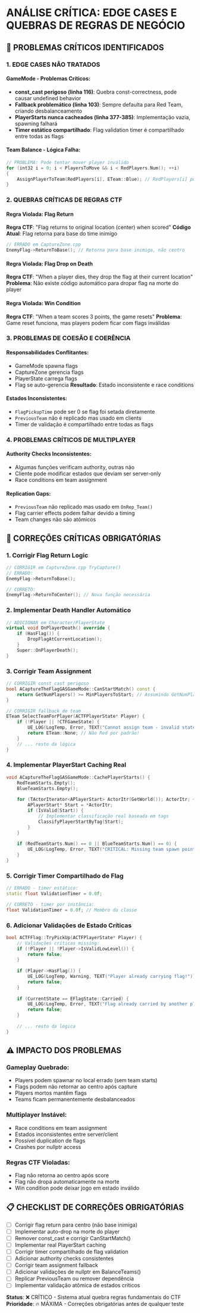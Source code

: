 # ANÁLISE CRÍTICA: EDGE CASES E QUEBRAS DE REGRAS DE NEGÓCIO

## 🚨 PROBLEMAS CRÍTICOS IDENTIFICADOS

### 1. EDGE CASES NÃO TRATADOS

#### GameMode - Problemas Críticos:
- **const_cast perigoso (linha 116)**: Quebra const-correctness, pode causar undefined behavior
- **Fallback problemático (linha 103)**: Sempre defaulta para Red Team, criando desbalanceamento
- **PlayerStarts nunca cacheados (linha 377-385)**: Implementação vazia, spawning falhará
- **Timer estático compartilhado**: Flag validation timer é compartilhado entre todas as flags

#### Team Balance - Lógica Falha:
```cpp
// PROBLEMA: Pode tentar mover player inválido
for (int32 i = 0; i < PlayersToMove && i < RedPlayers.Num(); ++i)
{
    AssignPlayerToTeam(RedPlayers[i], ETeam::Blue); // RedPlayers[i] pode ser nullptr
}
```

### 2. QUEBRAS CRÍTICAS DE REGRAS CTF

#### Regra Violada: Flag Return
**Regra CTF**: "Flag returns to original location (center) when scored"
**Código Atual**: Flag retorna para base do time inimigo
```cpp
// ERRADO em CaptureZone.cpp
EnemyFlag->ReturnToBase(); // Retorna para base inimiga, não centro
```

#### Regra Violada: Flag Drop on Death
**Regra CTF**: "When a player dies, they drop the flag at their current location"
**Problema**: Não existe código automático para dropar flag na morte do player

#### Regra Violada: Win Condition
**Regra CTF**: "When a team scores 3 points, the game resets"
**Problema**: Game reset funciona, mas players podem ficar com flags inválidas

### 3. PROBLEMAS DE COESÃO E COERÊNCIA

#### Responsabilidades Conflitantes:
- GameMode spawna flags
- CaptureZone gerencia flags  
- PlayerState carrega flags
- Flag se auto-gerencia
**Resultado**: Estado inconsistente e race conditions

#### Estados Inconsistentes:
- `FlagPickupTime` pode ser 0 se flag foi setada diretamente
- `PreviousTeam` não é replicado mas usado em clients
- Timer de validação é compartilhado entre todas as flags

### 4. PROBLEMAS CRÍTICOS DE MULTIPLAYER

#### Authority Checks Inconsistentes:
- Algumas funções verificam authority, outras não
- Cliente pode modificar estados que deviam ser server-only
- Race conditions em team assignment

#### Replication Gaps:
- `PreviousTeam` não replicado mas usado em `OnRep_Team()`
- Flag carrier effects podem falhar devido a timing
- Team changes não são atômicos

## 🔧 CORREÇÕES CRÍTICAS OBRIGATÓRIAS

### 1. Corrigir Flag Return Logic
```cpp
// CORRIGIR em CaptureZone.cpp TryCapture()
// ERRADO:
EnemyFlag->ReturnToBase();

// CORRETO:
EnemyFlag->ReturnToCenter(); // Nova função necessária
```

### 2. Implementar Death Handler Automático
```cpp
// ADICIONAR em Character/PlayerState
virtual void OnPlayerDeath() override {
    if (HasFlag()) {
        DropFlagAtCurrentLocation();
    }
    Super::OnPlayerDeath();
}
```

### 3. Corrigir Team Assignment
```cpp
// CORRIGIR const_cast perigoso
bool ACaptureTheFlagGASGameMode::CanStartMatch() const {
    return GetNumPlayers() >= MinPlayersToStart; // Assumindo GetNumPlayers() é const
}

// CORRIGIR fallback de team
ETeam SelectTeamForPlayer(ACTFPlayerState* Player) {
    if (!Player || !CTFGameState) {
        UE_LOG(LogTemp, Error, TEXT("Cannot assign team - invalid state"));
        return ETeam::None; // Não Red por padrão!
    }
    // ... resto da lógica
}
```

### 4. Implementar PlayerStart Caching Real
```cpp
void ACaptureTheFlagGASGameMode::CachePlayerStarts() {
    RedTeamStarts.Empty();
    BlueTeamStarts.Empty();
    
    for (TActorIterator<APlayerStart> ActorItr(GetWorld()); ActorItr; ++ActorItr) {
        APlayerStart* Start = *ActorItr;
        if (IsValid(Start)) {
            // Implementar classificação real baseada em tags
            ClassifyPlayerStartByTag(Start);
        }
    }
    
    if (RedTeamStarts.Num() == 0 || BlueTeamStarts.Num() == 0) {
        UE_LOG(LogTemp, Error, TEXT("CRITICAL: Missing team spawn points!"));
    }
}
```

### 5. Corrigir Timer Compartilhado de Flag
```cpp
// ERRADO - timer estático:
static float ValidationTimer = 0.0f;

// CORRETO - timer por instância:
float ValidationTimer = 0.0f; // Membro da classe
```

### 6. Adicionar Validações de Estado Críticas
```cpp
bool ACTFFlag::TryPickUp(ACTFPlayerState* Player) {
    // Validações críticas missing:
    if (!Player || !Player->IsValidLowLevel()) {
        return false;
    }
    
    if (Player->HasFlag()) {
        UE_LOG(LogTemp, Warning, TEXT("Player already carrying flag!"));
        return false;
    }
    
    if (CurrentState == EFlagState::Carried) {
        UE_LOG(LogTemp, Error, TEXT("Flag already carried by another player!"));
        return false;
    }
    
    // ... resto da lógica
}
```

## ⚠️ IMPACTO DOS PROBLEMAS

### Gameplay Quebrado:
- Players podem spawnar no local errado (sem team starts)
- Flags podem não retornar ao centro após capture
- Players mortos mantêm flags
- Teams ficam permanentemente desbalanceados

### Multiplayer Instável:
- Race conditions em team assignment
- Estados inconsistentes entre server/client
- Possível duplication de flags
- Crashes por nullptr access

### Regras CTF Violadas:
- Flag não retorna ao centro após score
- Flag não dropa automaticamente na morte
- Win condition pode deixar jogo em estado inválido

## 📋 CHECKLIST DE CORREÇÕES OBRIGATÓRIAS

- [ ] Corrigir flag return para centro (não base inimiga)
- [ ] Implementar auto-drop na morte do player
- [ ] Remover const_cast e corrigir CanStartMatch()
- [ ] Implementar real PlayerStart caching
- [ ] Corrigir timer compartilhado de flag validation
- [ ] Adicionar authority checks consistentes
- [ ] Corrigir team assignment fallback
- [ ] Adicionar validações de nullptr em BalanceTeams()
- [ ] Replicar PreviousTeam ou remover dependência
- [ ] Implementar validação atômica de estados críticos

**Status**: ❌ CRÍTICO - Sistema atual quebra regras fundamentais do CTF
**Prioridade**: 🔥 MÁXIMA - Correções obrigatórias antes de qualquer teste